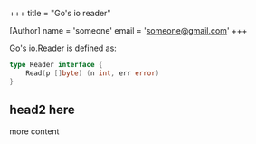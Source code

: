 +++
title = "Go's io reader"

[Author]
name = 'someone'
email = 'someone@gmail.com'
+++

Go's io.Reader is defined as:

```go
type Reader interface {
    Read(p []byte) (n int, err error)
}
```

## head2 here

more content
